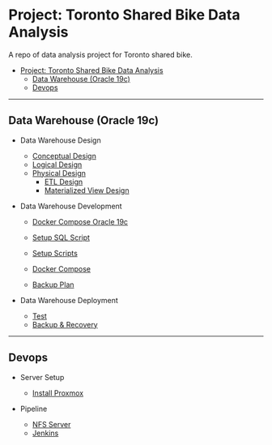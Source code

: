# Project: Toronto Shared Bike Data Analysis

A repo of data analysis project for Toronto shared bike.

- [Project: Toronto Shared Bike Data Analysis](#project-toronto-shared-bike-data-analysis)
  - [Data Warehouse (Oracle 19c)](#data-warehouse-oracle-19c)
  - [Devops](#devops)

---

## Data Warehouse (Oracle 19c)

- Data Warehouse Design

  - [Conceptual Design](./doc/feature-oracledb/dw_design/conceptual_design/conceptual_design.md)
  - [Logical Design](./doc/feature-oracledb/dw_design/logical_design/logical_design.md)
  - [Physical Design](./doc/feature-oracledb/dw_design/physical_design/physical_design.md)
    - [ETL Design](./doc/feature-oracledb/dw_design/etl_design/etl_design.md)
    - [Materialized View Design](./doc/feature-oracledb/dw_design/mv_design/mv_design.md)

- Data Warehouse Development

  - [Docker Compose Oracle 19c](./doc/feature-oracledb/dw_development/docker-compose/docker-compose.md)
  - [Setup SQL Script](./doc/feature-oracledb/dw_development/setup_script/setup_script.md)

  - [Setup Scripts](./doc/feature-oracledb/dw_development/orcl_script/orcl_script.md)
  - [Docker Compose](./doc/feature-oracledb/dw_development/docker_compose/docker_compose.md)
  - [Backup Plan](./doc/feature-oracledb/dw_development/orcl_backup/orcl_backup.md)

- Data Warehouse Deployment
  - [Test](./doc/feature-oracledb/dw_deployment/deploy/deploy.md)
  - [Backup & Recovery](./doc/feature-oracledb/dw_deployment/backup_recovery/backup_recovery.md)

---

## Devops

- Server Setup

  - [Install Proxmox](./doc/devops/proxmox_install/proxmox_install.md)

- Pipeline
  - [NFS Server](./doc/feature-devops/nfs_server/nfs_server.md)
  - [Jenkins](./doc/feature-devops/jenkins/jenkins.md)
